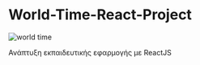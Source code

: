 # World-Time-React-Project
![world time](https://github.com/babis74/World-Time-React-Project/assets/72227584/07e1f1c0-80fd-4a0e-b5e7-564a31c95130)

Ανάπτυξη εκπαιδευτικής εφαρμογής με ReactJS


